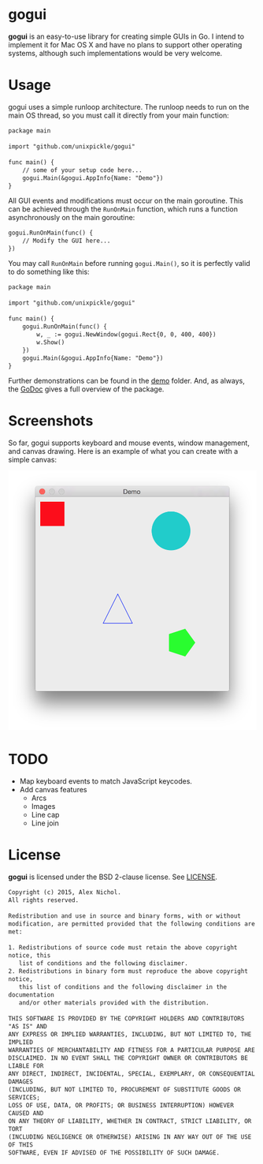 # gogui

**gogui** is an easy-to-use library for creating simple GUIs in Go. I intend to implement it for Mac OS X and have no plans to support other operating systems, although such implementations would be very welcome.

# Usage

gogui uses a simple runloop architecture. The runloop needs to run on the main OS thread, so you must call it directly from your main function:

    package main
    
    import "github.com/unixpickle/gogui"
    
    func main() {
        // some of your setup code here...
        gogui.Main(&gogui.AppInfo{Name: "Demo"})
    }

All GUI events and modifications must occur on the main goroutine. This can be achieved through the `RunOnMain` function, which runs a function asynchronously on the main goroutine:

    gogui.RunOnMain(func() {
        // Modify the GUI here...
    })

You may call `RunOnMain` before running `gogui.Main()`, so it is perfectly valid to do something like this:

    package main
    
    import "github.com/unixpickle/gogui"
    
    func main() {
        gogui.RunOnMain(func() {
    		w, _ := gogui.NewWindow(gogui.Rect{0, 0, 400, 400})
    		w.Show()
        })
        gogui.Main(&gogui.AppInfo{Name: "Demo"})
    }

Further demonstrations can be found in the [demo](demo) folder. And, as always, the [GoDoc](http://godoc.org/github.com/unixpickle/gogui) gives a full overview of the package.

# Screenshots

So far, gogui supports keyboard and mouse events, window management, and canvas drawing. Here is an example of what you can create with a simple canvas:

![](screenshots/canvas_demo.png)

# TODO

 * Map keyboard events to match JavaScript keycodes.
 * Add canvas features
   * Arcs
   * Images
   * Line cap
   * Line join

# License

**gogui** is licensed under the BSD 2-clause license. See [LICENSE](LICENSE).

```
Copyright (c) 2015, Alex Nichol.
All rights reserved.

Redistribution and use in source and binary forms, with or without
modification, are permitted provided that the following conditions are met:

1. Redistributions of source code must retain the above copyright notice, this
   list of conditions and the following disclaimer. 
2. Redistributions in binary form must reproduce the above copyright notice,
   this list of conditions and the following disclaimer in the documentation
   and/or other materials provided with the distribution.

THIS SOFTWARE IS PROVIDED BY THE COPYRIGHT HOLDERS AND CONTRIBUTORS "AS IS" AND
ANY EXPRESS OR IMPLIED WARRANTIES, INCLUDING, BUT NOT LIMITED TO, THE IMPLIED
WARRANTIES OF MERCHANTABILITY AND FITNESS FOR A PARTICULAR PURPOSE ARE
DISCLAIMED. IN NO EVENT SHALL THE COPYRIGHT OWNER OR CONTRIBUTORS BE LIABLE FOR
ANY DIRECT, INDIRECT, INCIDENTAL, SPECIAL, EXEMPLARY, OR CONSEQUENTIAL DAMAGES
(INCLUDING, BUT NOT LIMITED TO, PROCUREMENT OF SUBSTITUTE GOODS OR SERVICES;
LOSS OF USE, DATA, OR PROFITS; OR BUSINESS INTERRUPTION) HOWEVER CAUSED AND
ON ANY THEORY OF LIABILITY, WHETHER IN CONTRACT, STRICT LIABILITY, OR TORT
(INCLUDING NEGLIGENCE OR OTHERWISE) ARISING IN ANY WAY OUT OF THE USE OF THIS
SOFTWARE, EVEN IF ADVISED OF THE POSSIBILITY OF SUCH DAMAGE.
```

